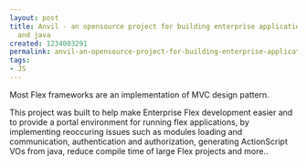 ```yaml
---
layout: post
title: Anvil - an opensource project for building enterprise applications with flex
  and java
created: 1234003291
permalink: anvil-an-opensource-project-for-building-enterprise-applications-with-flex-and-java
tags:
- JS
---
```

<p>Most Flex frameworks are an implementation of MVC design pattern.</p><p>This project was built to help make Enterprise Flex development easier and to provide a portal environment for running flex applications, by implementing reoccuring issues such as modules loading and communication, authentication and authorization, generating ActionScript VOs from java, reduce compile time of large Flex projects and more..</p>
